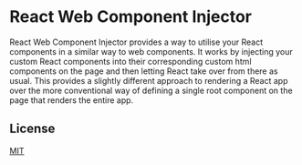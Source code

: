 # React Web Component Injector

React Web Component Injector provides a way to utilise your React components in a similar way to web components. It works by injecting your custom React components into their corresponding custom html components on the page and then letting React take over from there as usual. This provides a slightly different approach to rendering a React app over the more conventional way of defining a single root component on the page that renders the entire app.

## License

[MIT](./LICENSE)
